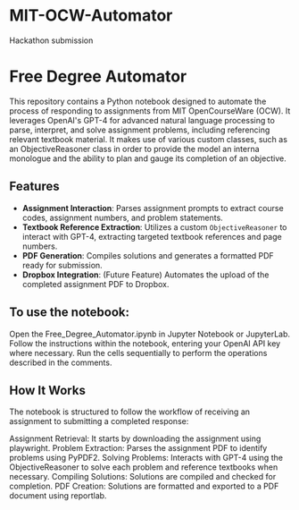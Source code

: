# MIT-OCW-Automator
Hackathon submission

# Free Degree Automator

This repository contains a Python notebook designed to automate the process of responding to assignments from MIT OpenCourseWare (OCW). It leverages OpenAI's GPT-4 for advanced natural language processing to parse, interpret, and solve assignment problems, including referencing relevant textbook material. It makes use of various custom classes, such as an ObjectiveReasoner class in order to provide the model an interna monologue and the ability to plan and gauge its completion of an objective.

## Features

- **Assignment Interaction**: Parses assignment prompts to extract course codes, assignment numbers, and problem statements.
- **Textbook Reference Extraction**: Utilizes a custom `ObjectiveReasoner` to interact with GPT-4, extracting targeted textbook references and page numbers.
- **PDF Generation**: Compiles solutions and generates a formatted PDF ready for submission.
- **Dropbox Integration**: (Future Feature) Automates the upload of the completed assignment PDF to Dropbox.

## To use the notebook:

Open the Free_Degree_Automator.ipynb in Jupyter Notebook or JupyterLab.
Follow the instructions within the notebook, entering your OpenAI API key where necessary.
Run the cells sequentially to perform the operations described in the comments.

## How It Works
The notebook is structured to follow the workflow of receiving an assignment to submitting a completed response:

Assignment Retrieval: It starts by downloading the assignment using playwright.
Problem Extraction: Parses the assignment PDF to identify problems using PyPDF2.
Solving Problems: Interacts with GPT-4 using the ObjectiveReasoner to solve each problem and reference textbooks when necessary.
Compiling Solutions: Solutions are compiled and checked for completion.
PDF Creation: Solutions are formatted and exported to a PDF document using reportlab.
